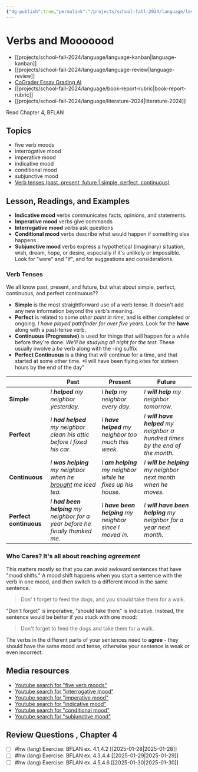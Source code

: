 ```yaml
---
{"dg-publish":true,"permalink":"/projects/school-fall-2024/language/lessons/ch4-verbs-and-mood/"}
---
```



#  Verbs and Mooooood

- [[projects/school-fall-2024/language/language-kanban\|language-kanban]]
- [[projects/school-fall-2024/language/language-review\|language-review]]
- [CoGrader Essay Grading AI](https://v2.cograder.com/app)
- [[projects/school-fall-2024/language/book-report-rubric\|book-report-rubric]]
- [[projects/school-fall-2024/language/literature-2024\|literature-2024]]


Read Chapter 4, BFLAN

## Topics


- five verb moods
- interrogative mood
- imperative mood
- indicative mood
- conditional mood
- subjunctive mood
- [Verb tenses (past, present, future | simple, perfect, continuous)](https://www.grammarly.com/blog/parts-of-speech/verb-tenses/)


## Lesson, Readings, and Examples

- **Indicative mood** verbs communicates facts, opinions, and statements.
- **Imperative mood** verbs give commands
- **Interrogative mood** verbs ask questions
- **Conditional mood** verbs describe what would happen if something else happens
- **Subjunctive mood** verbs express a hypothetical (imaginary) situation, wish, dream, hope, or desire, especially if it's unlikely or impossible. Look for "were" and "if", and for suggestions and considerations.

### Verb Tenses

We all know past, present, and future, but what about simple, perfect, continuous, and perfect continuous??

- **Simple** is the most straightforward use of a verb tense. It doesn't add any new information beyond the verb's meaning.
- **Perfect** is related to some *other point in time*, and is either completed or ongoing. *I have played pathfinder for over five years.* Look for the **have** along with a past-tense verb.
- **Continuous (Progressive)** is used for things that will happen for a while before they're done. *We'll be studying all night for the test*. These usually involve a *be* verb along with the -ing suffix
- **Perfect Continuous** is a thing that will continue for a time, and that started at some other time. *I will have been flying kites for sixteen hours by the end of the day"

|                        | **Past**                                                                                                                                      | **Present**                                                     | **Future**                                                                        |
| ---------------------- | --------------------------------------------------------------------------------------------------------------------------------------------- | --------------------------------------------------------------- | --------------------------------------------------------------------------------- |
| **Simple**             | _I_ **_helped_** _my neighbor yesterday._                                                                                                     | _I_ **_help_** _my neighbor every day._                         | _I_ **_will help_** _my neighbor tomorrow._                                       |
| **Perfect**            | _I_ **_had helped_** _my neighbor clean his attic before I fixed his car._                                                                    | _I_ **_have helped_** _my neighbor too much this week._         | _I_ **_will have helped_** _my neighbor a hundred times by the end of the month._ |
| **Continuous**         | _I_ **_was helping_** _my neighbor when he [brought](https://www.grammarly.com/blog/commonly-confused-words/brought-vs-bought/) me iced tea._ | _I_ **_am helping_** _my neighbor while he fixes up his house._ | _I_ **_will be helping_** _my neighbor next month when he moves._                 |
| **Perfect continuous** | _I_ **_had been helping_** _my neighbor for a year before he finally thanked me._                                                             | _I_ **_have been helping_** _my neighbor since I moved in._     | _I_ **_will have been helping_** _my neighbor for a year next month._             |
### Who Cares? It's all about reaching *agreement*

This matters mostly so that you can avoid awkward sentences that have "mood shifts."  A mood shift happens when you start a sentence with the verb in one mood, and then switch to a different mood in the same sentence.

> Don' t forget to feed the dogs, and you should take them for a walk.

"Don't forget" is imperative, "should take them" is indicative. Instead, the sentence would be better if you stuck with one mood:

> Don't forget to feed the dogs and take them for a walk.

The verbs in the different parts of your sentences need to **agree** - they should have the same mood and tense, otherwise your sentence is weak or even incorrect.

## Media resources


- [Youtube search for "five verb moods"](https://www.youtube.com/results?search_query=five%20verb%20moods) 
- [Youtube search for "interrogative mood"](https://www.youtube.com/results?search_query=interrogative%20mood) 
- [Youtube search for "imperative mood"](https://www.youtube.com/results?search_query=imperative%20mood) 
- [Youtube search for "indicative mood"](https://www.youtube.com/results?search_query=indicative%20mood) 
- [Youtube search for "conditional mood"](https://www.youtube.com/results?search_query=conditional%20mood) 
- [Youtube search for "subjunctive mood"](https://www.youtube.com/results?search_query=subjunctive%20mood) 

## Review Questions , Chapter 4

- [ ] #hw (lang) Exercise: BFLAN ex. 4.1,4.2 [[2025-01-28\|2025-01-28]] 
- [ ] #hw (lang) Exercise: BFLAN ex. 4.3,4.4 [[2025-01-29\|2025-01-29]] 
- [ ] #hw (lang) Exercise: BFLAN ex. 4.5,4.6 [[2025-01-30\|2025-01-30]] 

